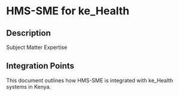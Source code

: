 # HMS-SME for ke_Health

## Description

Subject Matter Expertise

## Integration Points

This document outlines how HMS-SME is integrated with ke_Health systems in Kenya.
